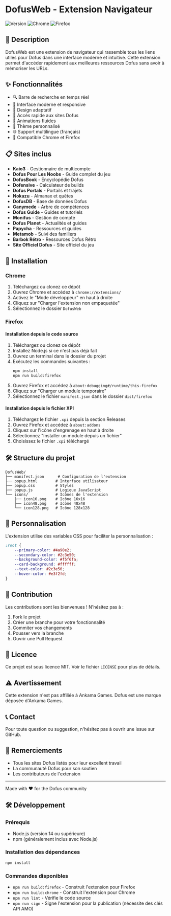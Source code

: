 # DofusWeb - Extension Navigateur

![Version](https://img.shields.io/badge/version-1.1-blue.svg)
![Chrome](https://img.shields.io/badge/Chrome-✓-green.svg)
![Firefox](https://img.shields.io/badge/Firefox-✓-green.svg)

## 📝 Description

DofusWeb est une extension de navigateur qui rassemble tous les liens utiles pour Dofus dans une interface moderne et intuitive. Cette extension permet d'accéder rapidement aux meilleures ressources Dofus sans avoir à mémoriser les URLs.

## ✨ Fonctionnalités

- 🔍 Barre de recherche en temps réel
- 🎨 Interface moderne et responsive
- 📱 Design adaptatif
- 🎯 Accès rapide aux sites Dofus
- 💫 Animations fluides
- 🎨 Thème personnalisé
- 🌐 Support multilingue (français)
- 🔄 Compatible Chrome et Firefox

## 📋 Sites inclus

- **Kaio3** - Gestionnaire de multicompte
- **Dofus Pour Les Noobs** - Guide complet du jeu
- **DofusBook** - Encyclopédie Dofus
- **Dofensive** - Calculateur de builds
- **Dofus Portals** - Portails et trajets
- **Nokazu** - Almanax et quêtes
- **DofusDB** - Base de données Dofus
- **Ganymede** - Arbre de compétences
- **Dofus Guide** - Guides et tutoriels
- **Monifus** - Gestion de compte
- **Dofus Planet** - Actualités et guides
- **Papycha** - Ressources et guides
- **Metamob** - Suivi des familiers
- **Barbok Rétro** - Ressources Dofus Rétro
- **Site Officiel Dofus** - Site officiel du jeu

## 🚀 Installation

### Chrome

1. Téléchargez ou clonez ce dépôt
2. Ouvrez Chrome et accédez à `chrome://extensions/`
3. Activez le "Mode développeur" en haut à droite
4. Cliquez sur "Charger l'extension non empaquetée"
5. Sélectionnez le dossier `DofusWeb`

### Firefox

#### Installation depuis le code source

1. Téléchargez ou clonez ce dépôt
2. Installez Node.js si ce n'est pas déjà fait
3. Ouvrez un terminal dans le dossier du projet
4. Exécutez les commandes suivantes :
   ```bash
   npm install
   npm run build:firefox
   ```
5. Ouvrez Firefox et accédez à `about:debugging#/runtime/this-firefox`
6. Cliquez sur "Charger un module temporaire"
7. Sélectionnez le fichier `manifest.json` dans le dossier `dist/firefox`

#### Installation depuis le fichier XPI

1. Téléchargez le fichier `.xpi` depuis la section Releases
2. Ouvrez Firefox et accédez à `about:addons`
3. Cliquez sur l'icône d'engrenage en haut à droite
4. Sélectionnez "Installer un module depuis un fichier"
5. Choisissez le fichier `.xpi` téléchargé

## 🛠️ Structure du projet

```
DofusWeb/
├── manifest.json      # Configuration de l'extension
├── popup.html        # Interface utilisateur
├── popup.css         # Styles
├── popup.js          # Logique JavaScript
└── icons/            # Icônes de l'extension
    ├── icon16.png    # Icône 16x16
    ├── icon48.png    # Icône 48x48
    └── icon128.png   # Icône 128x128
```

## 🎨 Personnalisation

L'extension utilise des variables CSS pour faciliter la personnalisation :

```css
:root {
    --primary-color: #4a90e2;
    --secondary-color: #2c3e50;
    --background-color: #f5f6fa;
    --card-background: #ffffff;
    --text-color: #2c3e50;
    --hover-color: #e3f2fd;
}
```

## 🤝 Contribution

Les contributions sont les bienvenues ! N'hésitez pas à :

1. Fork le projet
2. Créer une branche pour votre fonctionnalité
3. Commiter vos changements
4. Pousser vers la branche
5. Ouvrir une Pull Request

## 📝 Licence

Ce projet est sous licence MIT. Voir le fichier `LICENSE` pour plus de détails.

## ⚠️ Avertissement

Cette extension n'est pas affiliée à Ankama Games. Dofus est une marque déposée d'Ankama Games.

## 📞 Contact

Pour toute question ou suggestion, n'hésitez pas à ouvrir une issue sur GitHub.

## 🙏 Remerciements

- Tous les sites Dofus listés pour leur excellent travail
- La communauté Dofus pour son soutien
- Les contributeurs de l'extension

---

Made with ❤️ for the Dofus community 

## 🛠️ Développement

### Prérequis

- Node.js (version 14 ou supérieure)
- npm (généralement inclus avec Node.js)

### Installation des dépendances

```bash
npm install
```

### Commandes disponibles

- `npm run build:firefox` - Construit l'extension pour Firefox
- `npm run build:chrome` - Construit l'extension pour Chrome
- `npm run lint` - Vérifie le code source
- `npm run sign` - Signe l'extension pour la publication (nécessite des clés API AMO) 